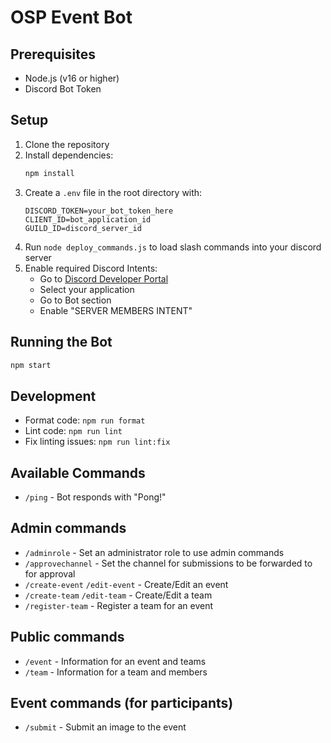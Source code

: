 # OSP Event Bot

## Prerequisites

- Node.js (v16 or higher)
- Discord Bot Token

## Setup

1. Clone the repository
2. Install dependencies:
   ```bash
   npm install
   ```
3. Create a `.env` file in the root directory with:
   ```
   DISCORD_TOKEN=your_bot_token_here
   CLIENT_ID=bot_application_id
   GUILD_ID=discord_server_id
   ```
4. Run `node deploy_commands.js` to load slash commands into your discord server
5. Enable required Discord Intents:
   - Go to [Discord Developer Portal](https://discord.com/developers/applications)
   - Select your application
   - Go to Bot section
   - Enable "SERVER MEMBERS INTENT"

## Running the Bot

```bash
npm start
```

## Development

- Format code: `npm run format`
- Lint code: `npm run lint`
- Fix linting issues: `npm run lint:fix`

## Available Commands

- `/ping` - Bot responds with "Pong!"

## Admin commands

- `/adminrole` - Set an administrator role to use admin commands
- `/approvechannel` - Set the channel for submissions to be forwarded to for approval
- `/create-event` `/edit-event` - Create/Edit an event
- `/create-team` `/edit-team` - Create/Edit a team
- `/register-team` - Register a team for an event

## Public commands

- `/event` - Information for an event and teams
- `/team` - Information for a team and members

## Event commands (for participants)

- `/submit` - Submit an image to the event
